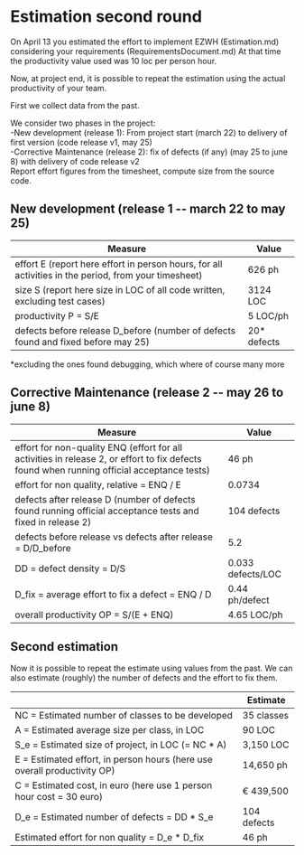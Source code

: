 # Estimation second round

On April 13 you estimated the effort to implement EZWH (Estimation.md) considering your requirements (RequirementsDocument.md)
At that time the productivity value used was 10 loc per person hour.   

Now, at project end, it is possible to repeat the 
estimation using the actual productivity of your team.


First we collect data from the past.   

We consider two phases in the project: <br>
-New development (release 1): From project start (march 22) to delivery of first version (code release v1, may 25) <br>
-Corrective Maintenance (release 2): fix of defects (if any)  (may 25 to june 8) with delivery of code release v2  <br>
Report effort figures from the timesheet, compute size from the source code.

## New development (release 1  -- march 22 to may 25)
| Measure| Value |
|---|---|
|effort E (report here effort in person hours, for all activities in the period, from your timesheet)  | 626 ph |
|size S (report here size in LOC of all code written, excluding test cases)  | 3124 LOC |
|productivity P = S/E | 5 LOC/ph |
|defects before release D_before (number of defects found and fixed before may 25) |20* defects |

*excluding the ones found debugging, which where of course many more


## Corrective Maintenance (release 2 -- may 26 to june 8)

| Measure | Value|
|---|---|
| effort for non-quality ENQ (effort for all activities in release 2, or effort to fix defects found when running official acceptance tests) | 46 ph |
| effort for non quality, relative = ENQ / E | 0.0734 |
|defects after release D (number of defects found running official acceptance tests and  fixed in release 2) |104 defects|
| defects before release vs defects after release = D/D_before |5.2|
|DD = defect density = D/S|0.033 defects/LOC|
|D_fix = average effort to fix a defect = ENQ / D |0.44 ph/defect|
|overall productivity OP = S/(E + ENQ)|4.65 LOC/ph |

## Second estimation

Now it is possible to repeat the estimate using values from the past. We can also estimate (roughly) the number of defects and the effort to fix them.

|             | Estimate                        |             
| ----------- | ------------------------------- |  
| NC =  Estimated number of classes to be developed  | 35 classes               |                                      
|  A = Estimated average size per class, in LOC    | 90 LOC                |                             
| S_e = Estimated size of project, in LOC (= NC * A)     | 3,150 LOC             |                                
| E = Estimated effort, in person hours (here use overall productivity OP)  |     14,650 ph                             |   
| C = Estimated cost, in euro (here use 1 person hour cost = 30 euro)                   |   € 439,500      | 
| D_e = Estimated number of defects = DD * S_e| 104 defects |
| Estimated effort for non quality = D_e * D_fix | 46 ph |
